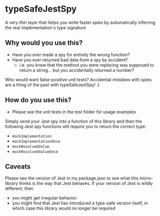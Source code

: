 # typeSafeJestSpy
A _very thin_ layer that helps you write faster spies by automatically inferring the real implementation's type signature

## Why would you use this?

  * Have you ever made a spy for entirely the wrong function?
  * Have you ever returned bad data from a spy by accident?
    * i.e. you knew that the method you were replacing was supposed to return a string... but you accidentally returned a number?

Who would want false-positive unit tests? Accidental mistakes with spies are a thing of the past with typeSafeJestSpy! :)

## How do you use this?
  * Please see the unit tests in the test folder for usage examples

Simply send your Jest spy into a function of this library and then the following Jest spy functions will require you to return the correct type:
  * `mockImplementation`
  * `mockImplementationOnce`
  * `mockResolvedValue`
  * `mockResolvedValueOnce`

## Caveats
Please see the version of Jest in my package.json to see what this micro-library thinks is the way that Jest behaves. If your version of Jest is wildly different, then

  * you might get irregular behavior.
  * you might find that Jest has introduced a type-safe version itself, in which case this library would no longer be required